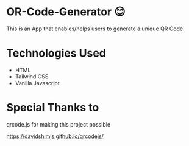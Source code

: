 # OR-Code-Generator 😊

This is an App that enables/helps users to generate a unique QR Code

# Technologies Used

- HTML
- Tailwind CSS
- Vanilla Javascript

# Special Thanks to 

qrcode.js for making this project possible

https://davidshimjs.github.io/qrcodejs/
